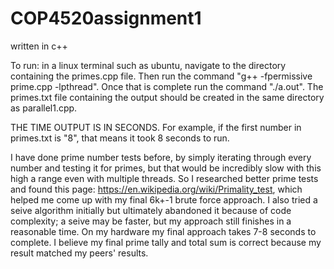 # COP4520assignment1
written in c++

To run: in a linux terminal such as ubuntu, navigate to the directory containing the primes.cpp file. 
Then run the command "g++ -fpermissive prime.cpp  -lpthread". Once that is complete run the command "./a.out". 
The primes.txt file containing the output should be created in the same directory as parallel1.cpp.

THE TIME OUTPUT IS IN SECONDS. For example, if the first number in primes.txt is "8", that means it took 8 seconds to run.

I have done prime number tests before, by simply iterating through every number and testing it for primes, but that would be incredibly slow with this high a range even with multiple threads. So I researched better prime tests and found this page: https://en.wikipedia.org/wiki/Primality_test, which helped me come up with my final 6k+-1 brute force approach. I also tried a seive algorithm initially but ultimately abandoned it because of code complexity; a seive may be faster, but my approach still finishes in a reasonable time. On my hardware my final approach takes 7-8 seconds to complete. I believe my final prime tally and total sum is correct because my result matched my peers' results. 

